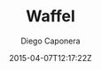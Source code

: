 ---
title: 'Waffel'
github: https://github.com/moonwave99/waffel
demo: https://moonwave99.github.io/waffel/
author: Diego Caponera
ssg:
  - Brunch
cms:
  - No Cms
date: 2015-04-07T12:17:22Z
github_branch: master
description: "Yet another static generator, here to help you with more concrete use cases than just your personal blog."
---